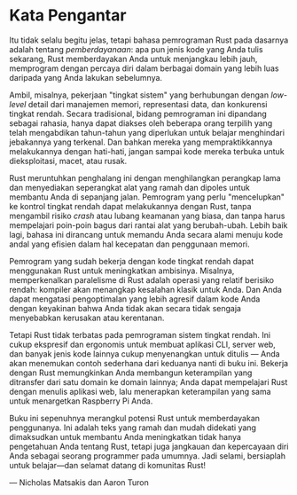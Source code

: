 # Kata Pengantar

Itu tidak selalu begitu jelas, tetapi bahasa pemrograman Rust pada dasarnya adalah tentang _pemberdayanaan_: apa pun jenis kode yang Anda tulis sekarang, Rust memberdayakan Anda untuk menjangkau lebih jauh, memprogram dengan percaya diri dalam berbagai domain yang lebih luas daripada yang Anda lakukan sebelumnya.

Ambil, misalnya, pekerjaan "tingkat sistem" yang berhubungan dengan _low-level_ detail dari manajemen memori, representasi data, dan konkurensi tingkat rendah. Secara tradisional, bidang pemrograman ini dipandang sebagai rahasia, hanya dapat diakses oleh beberapa orang terpilih yang telah mengabdikan tahun-tahun yang diperlukan untuk belajar menghindari jebakannya yang terkenal. Dan bahkan mereka yang mempraktikkannya melakukannya dengan hati-hati, jangan sampai kode mereka terbuka untuk dieksploitasi, macet, atau rusak.

Rust meruntuhkan penghalang ini dengan menghilangkan perangkap lama dan menyediakan seperangkat alat yang ramah dan dipoles untuk membantu Anda di sepanjang jalan. Pemrogram yang perlu "mencelupkan" ke kontrol tingkat rendah dapat melakukannya dengan Rust, tanpa mengambil risiko _crash_ atau lubang keamanan yang biasa, dan tanpa harus mempelajari poin-poin bagus dari rantai alat yang berubah-ubah. Lebih baik lagi, bahasa ini dirancang untuk memandu Anda secara alami menuju kode andal yang efisien dalam hal kecepatan dan penggunaan memori.

Pemrogram yang sudah bekerja dengan kode tingkat rendah dapat menggunakan Rust untuk meningkatkan ambisinya. Misalnya, memperkenalkan paralelisme di Rust adalah operasi yang relatif berisiko rendah: kompiler akan menangkap kesalahan klasik untuk Anda. Dan Anda dapat mengatasi pengoptimalan yang lebih agresif dalam kode Anda dengan keyakinan bahwa Anda tidak akan secara tidak sengaja menyebabkan kerusakan atau kerentanan.

Tetapi Rust tidak terbatas pada pemrograman sistem tingkat rendah. Ini cukup ekspresif dan ergonomis untuk membuat aplikasi CLI, server web, dan banyak jenis kode lainnya cukup menyenangkan untuk ditulis — Anda akan menemukan contoh sederhana dari keduanya nanti di buku ini. Bekerja dengan Rust memungkinkan Anda membangun keterampilan yang ditransfer dari satu domain ke domain lainnya; Anda dapat mempelajari Rust dengan menulis aplikasi web, lalu menerapkan keterampilan yang sama untuk menargetkan Raspberry Pi Anda.

Buku ini sepenuhnya merangkul potensi Rust untuk memberdayakan penggunanya. Ini adalah teks yang ramah dan mudah didekati yang dimaksudkan untuk membantu Anda meningkatkan tidak hanya pengetahuan Anda tentang Rust, tetapi juga jangkauan dan kepercayaan diri Anda sebagai seorang programmer pada umumnya. Jadi selami, bersiaplah untuk belajar—dan selamat datang di komunitas Rust!

— Nicholas Matsakis dan Aaron Turon
